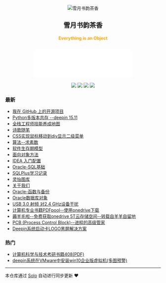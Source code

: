 <p align="center"><img alt="雪月书韵茶香" src="https://img.hacpai.com/file/2019/10/saber-a1855e52.png"></p><h2 align="center">
雪月书韵茶香
</h2>

<h4 align="center"><p align="center"><font color="orange">Everything is an Object</font></p><br><iframe frameborder="no" border="0" marginwidth="0" marginheight="0" width=320 height=86 src="//music.163.com/outchain/player?type=2&id=34690331&auto=0&height=66"></iframe></h4>
<p align="center"><a title="雪月书韵茶香" target="_blank" href="https://github.com/shuaibing90/solo-blog"><img src="https://img.shields.io/github/last-commit/shuaibing90/solo-blog.svg?style=flat-square&color=FF9900"></a>
<a title="GitHub repo size in bytes" target="_blank" href="https://github.com/shuaibing90/solo-blog"><img src="https://img.shields.io/github/repo-size/shuaibing90/solo-blog.svg?style=flat-square"></a>
<a title="Solo Version" target="_blank" href="https://github.com/b3log/solo/releases"><img src="https://img.shields.io/badge/solo-3.6.7-f1e05a.svg?style=flat-square&color=blueviolet"></a>
<a title="Hits" target="_blank" href="https://github.com/b3log/hits"><img src="https://hits.b3log.org/shuaibing90/solo-blog.svg"></a></p>

### 最新

* [我在 GitHub 上的开源项目](https://www.xysycx.cn/my-github-repos)
* [Python多版本共存 --deepin 15.11](https://www.xysycx.cn/articles/2019/11/12/1573488619099.html)
* [全栈工程师技能养成地图](https://www.xysycx.cn/articles/2019/11/05/1572969108020.html)
* [诗歌随笔](https://www.xysycx.cn/articles/2019/11/04/1572799076883.html)
* [CSS实现鼠标移动到div显示二级菜单](https://www.xysycx.cn/articles/2019/10/31/1572527353863.html)
* [算法--求素数](https://www.xysycx.cn/articles/2019/10/29/1572359235354.html)
* [软件生存期模型](https://www.xysycx.cn/articles/2019/10/23/1571829494945.html)
* [面向对象方法](https://www.xysycx.cn/articles/2019/10/23/1571823324740.html)
* [IDEA 入门配置](https://www.xysycx.cn/articles/2019/10/12/1570886458221.html)
* [Oracle-SQL基础](https://www.xysycx.cn/articles/2019/10/12/1570884014609.html)
* [SQLPlus学习记录](https://www.xysycx.cn/articles/2019/10/12/1570883583363.html)
* [灵怡图库](https://www.xysycx.cn/lingyi)
* [关于我们](https://www.xysycx.cn/about)
* [Oracle-函数与备份](https://www.xysycx.cn/articles/2019/10/12/1570859136659.html)
* [Oracle数据库对象](https://www.xysycx.cn/articles/2019/10/12/1570851104616.html)
* [USB 3.0 射频 对2.4 GHz设备干扰](https://www.xysycx.cn/articles/2019/10/11/1570791804657.html)
* [计算机专业书籍PDFpool--使用onedrive下载](https://www.xysycx.cn/articles/2019/10/10/1570723006901.html)
* [薅羊毛啦--免费获取onedrive 5T云存储空间--转载自羊羊自留地](https://www.xysycx.cn/articles/2019/10/10/1570722649169.html)
* [PCB (Process Control Block)--进程的高级管家](https://www.xysycx.cn/articles/2019/10/08/1570544185891.html)
* [Deepin系统启动卡LOGO黑屏解决方案](https://www.xysycx.cn/articles/2019/09/22/1569083920580.html)

### 热门

* [计算机科学与技术考研书籍408(PDF)](https://www.xysycx.cn/articles/2019/09/01/1567344973463.html)
* [deepin系统在VMware中安装win10企业版虚拟机(多图预警)](https://www.xysycx.cn/articles/2019/09/12/1568217612271.html)



---

本仓库通过 [Solo](https://github.com/b3log/solo) 自动进行同步更新 ❤️ 